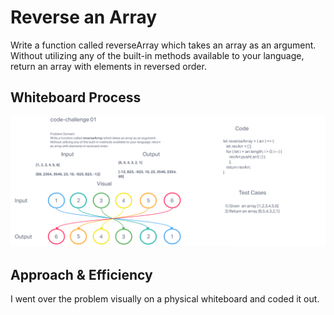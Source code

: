 # Reverse an Array

Write a function called reverseArray which takes an array as an argument. Without utilizing any of the built-in methods available to your language, return an array with elements in reversed order.

## Whiteboard Process
<!-- Embedded whiteboard image -->
![Whiteboard01](../images/CC01.png)

## Approach & Efficiency
<!-- What approach did you take? Discuss Why. What is the Big O space/time for this approach? -->

I went over the problem visually on a physical whiteboard and coded it out.
